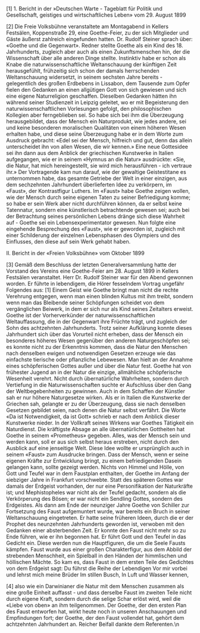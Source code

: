 [1] 1. Bericht in der »Deutschen Warte - Tageblatt für Politik und Gesellschaft, geistiges und wirtschaftliches Leben» vom 29. August 1899

[2] Die Freie Volksbühne veranstaltete am Montagabend in Kellers Festsälen, Koppenstraße 29, eine Goethe-Feier, zu der sich Mitglieder und Gäste äußerst zahlreich eingefunden hatten. Dr. Rudolf Steiner sprach über: «Goethe und die Gegenwart». Redner stellte Goethe als ein Kind des 18. Jahrhunderts, zugleich aber auch als einen Zukunftsmenschen hin, der die Wissenschaft über alle anderen Dinge stellte. Instinktiv habe er schon als Knabe die naturwissenschaftliche Weltanschauung der künftigen Zeit herausgefühlt, frühzeitig sich schon der damals herrschenden Weltanschauung widersetzt, in seinem sechsten Jahre bereits - gelegentlich des großen Erdbebens in Lissabon, dem Tausende zum Opfer fielen den Gedanken an einen allgütigen Gott von sich gewiesen und sich eine eigene Naturreligion geschaffen. Dieselben Gedanken hätten ihn während seiner Studienzeit in Leipzig geleitet, wo er mit Begeisterung den naturwissenschaftlichen Vorlesungen gefolgt, den philosophischen Kollegien aber ferngeblieben sei. So habe sich bei ihm die Überzeugung herausgebildet, dass der Mensch ein Naturprodukt, wie jedes andere, sei und keine besonderen moralischen Qualitäten von einem höheren Wesen erhalten habe, und diese seine Überzeugung habe er in dem Worte zum Ausdruck gebracht: «Edel sei der Mensch, hilfreich und gut, denn das allein unterscheidet ihn von allen Wesen, die wir kennen.» Eine neue Gottesidee sei ihn dann aus dem Anblick der griechischen Kunstwerke in Italien aufgegangen, wie er in seinem «Hymnus an die Natur» ausdrückte: «Sie, die Natur, hat mich hereingestellt, sie wird mich herausführen - ich vertraue ihr.» Der Vortragende kam nun darauf, wie der gewaltige Geistestitane es unternommen habe, das gesamte Getriebe der Welt in einer einzigen, aus dem sechzehnten Jahrhundert überlieferten Idee zu verkörpern, im «Faust», der Kontrastfigur Luthers. Im «Faust» habe Goethe zeigen wollen, wie der Mensch durch seine eigenen Taten zu seiner Befriedigung komme; so habe er sein Werk aber nicht durchführen können, da er selbst keine Tatennatur, sondern eine künstlerisch betrachtende gewesen sei; auch bei der Betrachtung seines persönlichen Lebens dränge sich diese Wahrheit auf - Goethe sei ein Lebensexperimentator gewesen. Nun folgte eine eingehende Besprechung des «Faust», wie er geworden ist, zugleich mit einer Schilderung der einzelnen Lebensphasen des Olympiers und des Einflusses, den diese auf sein Werk gehabt haben.

II. Bericht in der «Freien Volksbühne» vom Oktober 1899

[3] Gemäß dem Beschluss der letzten Generalversammlung hatte der Vorstand des Vereins eine Goethe-Feier am 28. August 1899 in Kellers Festsälen veranstaltet. Herr Dr. Rudolf Steiner war für den Abend gewonnen worden. Er führte in lebendigem, die Hörer fesselndem Vortrag ungefähr Folgendes aus: 
[1] Einem Geist wie Goethe bringt man nicht die rechte Verehrung entgegen, wenn man einen blinden Kultus mit ihm treibt, sondern wenn man das Bleibende seiner Schöpfungen scheidet von dem vergänglichen Beiwerk, in dem er sich nur als Kind seines Zeitalters erweist. Goethe ist der Vorherverkünder der naturwissenschaftlichen Weltauffassung, die in der Gegenwart ihre Früchte trägt, und zugleich der Sohn des achtzehnten Jahrhunderts. Trotz seiner Aufklärung konnte dieses Jahrhundert sich über das Vorurteil nicht erheben, dass der Mensch ein besonderes höheres Wesen gegenüber den anderen Naturgeschöpfen sei; es konnte nicht zu der Erkenntnis kommen, dass die Natur den Menschen nach denselben ewigen und notwendigen Gesetzen erzeuge wie das einfachste tierische oder pflanzliche Lebewesen. Man hielt an der Annahme eines schöpferischen Gottes außer und über die Natur fest. Goethe hat von frühester Jugend an in der Natur die einzige, allmähliche schöpferische Wesenheit verehrt. Nicht durch übernatürliche Wahrheiten, sondern durch Vertiefung in die Naturwissenschaften suchte er Aufschluss über den Gang der Weltbegebenheiten zu gewinnen. Auch in dem Schaffen der Künstler sah er nur höhere Naturgesetze wirken. Als er in Italien die Kunstwerke der Griechen sah, gelangte er zu der Überzeugung, dass sie nach denselben Gesetzen gebildet seien, nach denen die Natur selbst verfährt. Die Worte «Da ist Notwendigkeit, da ist Gott» schrieb er nach dem Anblick dieser Kunstwerke nieder. In der Vollkraft seines Wirkens war Goethes Tätigkeit ein Naturdienst. Die kräftigste Absage an alle übernatürlichen Gottheiten hat Goethe in seinem «Prometheus» gegeben. Alles, was der Mensch sein und werden kann, soll er aus sich selbst heraus erstreben, nicht durch den Ausblick auf eine jenseitige Welt. Diese Idee wollte er ursprünglich auch in seinem «Faust» zum Ausdrucke bringen. Dass der Mensch, wenn er seine eigenen Kräfte zur Entwicklung bringt, zu einem befriedigenden Dasein gelangen kann, sollte gezeigt werden. Nichts von Himmel und Hölle, von Gott und Teufel war in dem Faustplan enthalten, der Goethe im Anfang der siebziger Jahre in Frankfurt vorschwebte. Statt des späteren Gottes war damals der Erdgeist vorhanden, der nur eine Personifikation der Naturkräfte ist; und Mephistopheles war nicht als der Teufel gedacht, sondern als die Verkörperung des Bösen; er war nicht ein Sendling Gottes, sondern des Erdgeistes. Als dann am Ende der neunziger Jahre Goethe von Schiller zur Fortsetzung des Faust aufgemuntert wurde, war bereits ein Bruch in seiner Weltanschauung eingetreten. Er hatte seine früheren Ideen, durch die er der Prophet des neunzehnten Jahrhunderts geworden ist, verwoben mit den Gedanken einer absterbenden Zeit. Er konnte den Faust nicht mehr so zu Ende führen, wie er ihn begonnen hat. Er führt Gott und den Teufel in das Gedicht ein. Diese werden nun die Hauptfiguren, die um die Seele Fausts kämpfen. Faust wurde aus einer großen Charakterfigur, aus dem Abbild der strebenden Menschheit, ein Spielball in den Händen der himmlischen und höllischen Mächte. So kam es, dass Faust in dem ersten Teile des Gedichtes von dem Erdgeist sagt: Du führst die Reihe der Lebendigen Vor mir vorbei und lehrst mich meine Brüder Im stillen Busch, In Luft und Wasser kennen,

[4] also wie ein Darwinianer die Natur mit dem Menschen zusammen als eine große Einheit auffasst - und dass derselbe Faust im zweiten Teile nicht durch eigene Kraft, sondern durch die selige Schar erlöst wird, weil die «Liebe von oben» an ihm teilgenommen. Der Goethe, der den ersten Plan des Faust entworfen hat, wirkt heute noch in unseren Anschauungen und Empfindungen fort; der Goethe, der den Faust vollendet hat, gehört dem achtzehnten Jahrhundert an. Reicher Beifall dankte dem Referenten.\n